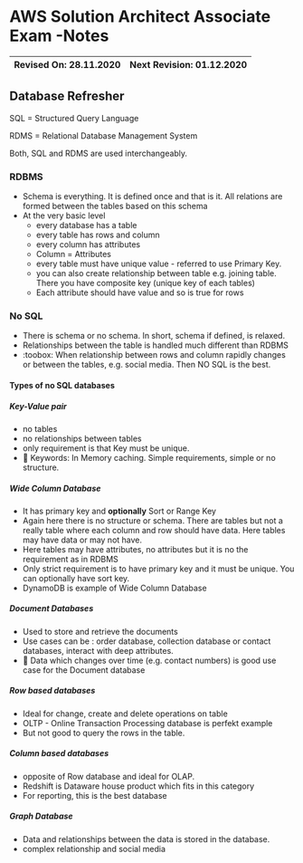 # AWS Solution Architect Associate Exam -Notes

Revised On: 28.11.2020 | Next Revision: 01.12.2020
-----------------------| -------------------------

## Database Refresher

SQL = Structured Query Language

RDMS = Relational Database Management System

Both, SQL and RDMS are used interchangeably.

### RDBMS

* Schema is everything. It is defined once and that is it. All relations are formed between the tables based on this schema
* At the very basic level
  * every database has a table
  * every table has rows and column
  * every column has attributes
  * Column = Attributes
  * every table must have unique value - referred to use Primary Key.
  * you can also create relationship between table e.g. joining table. There you have composite key (unique key of each tables)
  * Each attribute should have value and so is true for rows


### No SQL

* There is schema or no schema. In short, schema if defined, is relaxed.
* Relationships between the table is handled much different than RDBMS
* :toobox: When relationship between rows and column rapidly changes or between the tables, e.g. social media. Then NO SQL is the best.

#### Types of no SQL databases

##### Key-Value pair

* no tables
* no relationships between tables
* only requirement is that Key must be unique.
* :magnet: Keywords: In Memory caching. Simple requirements, simple or no structure.

##### Wide Column Database

* It has primary key and **optionally** Sort or Range Key
* Again here there is  no structure or schema. There are tables but not a really table where each column and row should have data. Here tables may have data or may not have.
* Here tables may have attributes, no attributes but it is no the requirement as in RDBMS
* Only strict requirement is to have primary key and it must be unique. You can optionally have sort key.
* DynamoDB is example of Wide Column Database

##### Document Databases

* Used to store and retrieve the documents
* Use cases can be : order database, collection database or contact databases, interact with deep attributes. 
* :toolbox: Data which changes over time (e.g. contact numbers) is good use case for the Document database

##### Row based databases

* Ideal for change, create and delete operations on table
* OLTP - Online Transaction Processing database is perfekt example
* But not good to query the rows in the table.

##### Column based databases

* opposite of Row database and ideal for OLAP.
* Redshift is Dataware house product which fits in this category
* For reporting, this is the best database

##### Graph Database

* Data and relationships between the data is stored in the database.
* complex relationship and social media
  